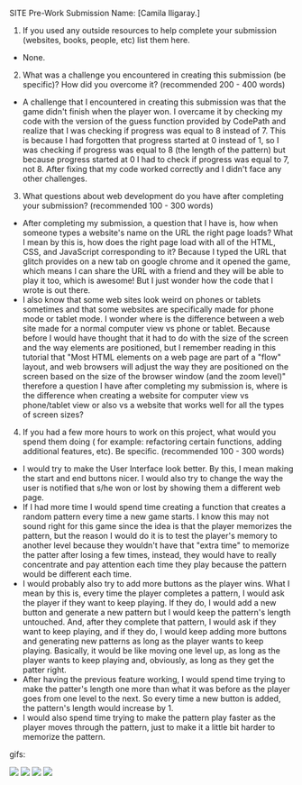 SITE Pre-Work Submission
Name: [Camila Iligaray.]

1. If you used any outside resources to help complete your submission 
(websites, books, people, etc) list them here. 
- None.

2. What was a challenge you encountered in creating this submission 
(be specific)? How did you overcome it? (recommended 200 - 400 words) 

- A challenge that I encountered in creating this submission was that the game didn't finish when the player won. 
I overcame it by checking my code with the version of the guess function provided by CodePath and realize that I was 
checking if progress was equal to 8 instead of 7. This is because I had forgotten that progress started at 0 instead of 1, 
so I was checking if progress was equal to 8 (the length of the pattern) but because progress started at 0 I had to check if 
progress was equal to 7, not 8. After fixing that my code worked correctly and I didn't face any other challenges.


3. What questions about web development do you have after completing your submission? 
(recommended 100 - 300 words) 

- After completing my submission, a question that I have is, how when someone types a website's name on the URL the right page loads?
What I mean by this is, how does the right page load with all of the HTML, CSS, and JavaScript corresponding to it? 
Because I typed the URL that glitch provides on a new tab on google chrome and it opened the game, which means I can share the 
URL with a friend and they will be able to play it too, which is awesome! But I just wonder how the code that I wrote is out there.
- I also know that some web sites look weird on phones or tablets sometimes and that some websites 
are specifically made for phone mode or tablet mode. I wonder where is the difference between a web site made 
for a normal computer view vs phone or tablet. Because before I would have thought that it had to do with 
the size of the screen and the way elements are positioned, but I remember reading in this tutorial that "Most 
HTML elements on a web page are part of a "flow" layout, and web browsers will adjust the way they are positioned 
on the screen based on the size of the browser window (and the zoom level)" therefore a question I have after 
completing my submission is, where is the difference when creating a website for computer view vs phone/tablet view
or also vs a website that works well for all the types of screen sizes?


4. If you had a few more hours to work on this project, what would you spend them doing (
for example: refactoring certain functions, adding additional features, etc). 
Be specific. (recommended 100 - 300 words) 

- I would try to make the User Interface look better. By this, I mean making the start and end buttons nicer. I would also try to change the way the user is notified that s/he won or lost by showing them a different web page.
- If I had more time I would spend time creating a function that creates a random pattern every time a new game starts. I know this may not sound right for this game since the idea is that the player memorizes the pattern, but the reason I would do it is to test the player's memory to another level because they wouldn't have that "extra time" to memorize the patter after losing a few times, instead, they would have to really concentrate and pay attention each time they play because the pattern would be different each time.
- I would probably also try to add more buttons as the player wins.
What I mean by this is, every time the player completes a pattern, I would ask the player if they want to keep playing. If they do, I would add a new button and generate a new pattern but I would keep the pattern's length untouched. And, after they complete that pattern, I would ask if they want to keep playing, and if they do, I would keep adding more buttons and generating new patterns as long as the player wants to keep playing. Basically, it would be like moving one level up, as long as the player wants to keep playing and, obviously, as long as they get the patter right.
- After having the previous feature working, I would spend time trying to make the patter's length one more than what it was before as the player goes from one level to the next. So every time a new button is added, the pattern's length would increase by 1.
- I would also spend time trying to make the pattern play faster as the player moves through the pattern, just to make it a little bit harder to memorize the pattern.



gifs:

![](https://i.imgur.com/Kf8fVHg.gif)
![](https://i.imgur.com/3E3222U.gif)
![](https://i.imgur.com/lPB5vDf.gif)
![](https://i.imgur.com/XzX5lmc.gif)


